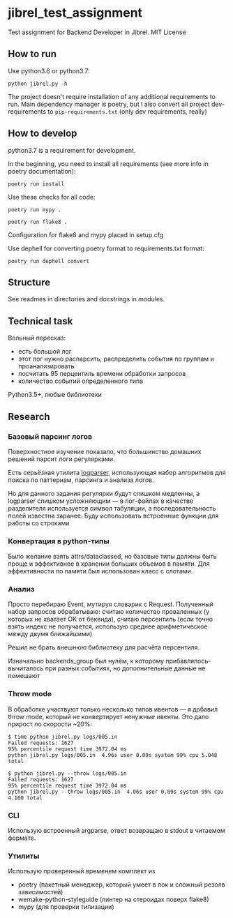 # jibrel_test_assignment

Test assignment for Backend Developer in Jibrel. MIT License

## How to run
Use python3.6 or python3.7:

`python jibrel.py -h`

The project doesn't require installation of any additional requirements to run.
Main dependency manager is poetry, but I also convert all project 
dev-requirements to `pip-requirements.txt` (only dev requirements, really)

## How to develop
python3.7 is a requirement for development.

In the beginning, you need to install all requirements 
(see more info in poetry documentation):

`poetry run install`

Use these checks for all code:

`poetry run mypy .`

`poetry run flake8 .`

Configuration for flake8 and mypy placed in setup.cfg

Use dephell for converting poetry format to requirements.txt format:

`poetry run dephell convert`

## Structure
See readmes in directories and docstrings in modules. 

## Technical task

Вольный пересказ:
 - есть большой лог
 - этот лог нужно распарсить, распределить события по группам и 
 проанализировать
 - посчитать 95 перцентиль времени обработки запросов
 - количество событий определенного типа

Python3.5+, любые библиотеки

## Research

### Базовый парсинг логов
Поверхностное изучение показало, что большинство домашних решений парсит
 логи регулярками.

Есть серьёзная утилита [logparser](https://logparser.readthedocs.io/en/latest/), 
использующая набор алгоритмов для поиска по паттернам, парсинга и анализа логов.

Но для данного задания регулярки будут слишком медленны, а logparser слишком усложняющим —
в лог-файлах в качестве разделителя используется символ табуляции, а последовательность
полей известна заранее. Буду использовать встроенные функции для работы со строками

### Конвертация в python-типы
Было желание взять attrs/dataclassed, но базовые типы должны быть проще и эффективнее
в хранении больших объемов в памяти. Для эффективности по памяти был использован класс 
с слотами.

### Анализ
Просто перебираю Event, мутируя словарик с Request. Полученный набор запросов обрабатываю: 
считаю количество проваленных (у которых не хватает OK от бекенда), считаю персентиль 
(если точно взять индекс не получается, использую среднее арифметическое между двумя ближайшими)

Решил не брать внешнюю библиотеку для расчёта персентиля. 

Изначально backends_group был нулём, к которому прибавлялось-вычиталось при разных событиях, 
но дополнительные данные не помешают

### Throw mode
В обработке участвуют только несколько типов ивентов — я добавил throw mode, который не 
конвертирует ненужные ивенты. Это дало прирост по скорости ~20%:

```
$ time python jibrel.py logs/005.in  
Failed requests: 1627
95% percentile request time 3972.04 ms
python jibrel.py logs/005.in  4.96s user 0.09s system 99% cpu 5.048 total

$ python jibrel.py --throw logs/005.in
Failed requests: 1627
95% percentile request time 3972.04 ms
python jibrel.py --throw logs/005.in  4.06s user 0.09s system 99% cpu 4.160 total
```

### CLI 
Использую встроенный argparse, ответ возвращаю в stdout в читаемом формате.

### Утилиты
Использую проверенный временем комплект из 
 - poetry (пакетный менеджер, который умеет в лок и сложный резолв зависимостей)
 - wemake-python-styleguide (линтер на стероидах поверх flake8)
 - mypy (для проверки типизации)
 